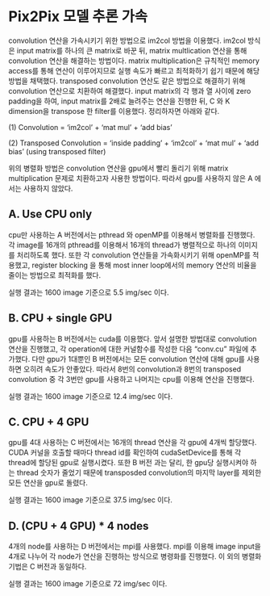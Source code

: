 Pix2Pix 모델 추론 가속
========================

convolution 연산을 가속시키기 위한 방법으로 im2col 방법을 이용했다. im2col 방식은 input matrix를 하나의 큰 matrix로 바꾼 뒤, matrix multlication 연산을 통해 convolution 연산을 해결하는 방법이다. matrix multiplication은 규칙적인 memory access를 통해 연산이 이루어지므로 실행 속도가 빠르고 최적화하기 쉽기 때문에 해당 방법을 채택했다.
transposed convolution 연산도 같은 방법으로 해결하기 위해 convolution 연산으로 치환하여 해결했다. input matrix의 각 행과 열 사이에 zero padding을 하여, input matrix를 2배로 늘려주는 연산을 진행한 뒤, C 와 K dimension을 transpose 한 filter를 이용했다. 정리하자면 아래와 같다.

(1) Convolution = ‘im2col’ + ‘mat mul’ + ‘add bias’

(2) Transposed Convolution = ‘inside padding’ + ‘im2col’ + ‘mat mul’ + ‘add bias’ (using transposed filter)

위의 병렬화 방법은 convolution 연산을 gpu에서 빨리 돌리기 위해 matrix multiplication 문제로 치환하고자 사용한 방법이다. 따라서 gpu를 사용하지 않은 A 에서는 사용하지 않았다.

A. Use CPU only
-------------

cpu만 사용하는 A 버전에서는 pthread 와 openMP를 이용해서 병렬화를 진행했다. 각 image를 16개의 pthread를 이용해서 16개의 thread가 병렬적으로 하나의 이미지를 처리하도록 했다. 또한 각 convolution 연산들을 가속화시키기 위해 openMP를 적용했고, register blocking 을 통해 most inner loop에서의 memory 연산의 비율을 줄이는 방법으로 최적화를 했다.

실행 결과는 1600 image 기준으로 5.5 img/sec 이다.

B. CPU + single GPU
---------------

gpu를 사용하는 B 버전에서는 cuda를 이용했다. 앞서 설명한 방법대로 convolution 연산을 진행했고, 각 operation에 대한 커널함수를 작성한 다음 “conv.cu” 파일에 추가했다. 다만 gpu가 1대뿐인 B 버전에서는 모든 convolution 연산에 대해 gpu를 사용하면 오히려 속도가 안좋았다. 따라서 8번의 convolution과 8번의 transposed convolution 중 각 3번만 gpu를 사용하고 나머지는 cpu를 이용해 연산을 진행했다.

실행 결과는 1600 image 기준으로 12.4 img/sec 이다.

C. CPU + 4 GPU
---------------

gpu를 4대 사용하는 C 버전에서는 16개의 thread 연산을 각 gpu에 4개씩 할당했다. CUDA 커널을 호출할 때마다 thread id를 확인하여 cudaSetDevice를 통해 각 thread에 할당된 gpu로 실행시켰다. 또한 B 버전 과는 달리, 한 gpu당 실행시켜야 하는 thread 숫자가 줄었기 때문에 transposded convolution의 마지막 layer를 제외한 모든 연산을 gpu로 돌렸다.

실행 결과는 1600 image 기준으로 37.5 img/sec 이다.

D. (CPU + 4 GPU) * 4 nodes
-------------------------

4개의 node를 사용하는 D 버전에서는 mpi를 사용했다. mpi를 이용해 image input을 4개로 나누어 각 node가 연산을 진행하는 방식으로 병령화를 진행했다. 이 외의 병렬화 기법은 C 버전과 동일하다.

실행 결과는 1600 image 기준으로 72 img/sec 이다.
